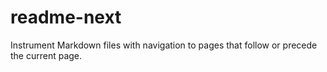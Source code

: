 # readme-next
Instrument Markdown files with navigation to pages that follow or precede the current page.
